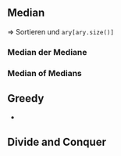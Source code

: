 ## Median
=> Sortieren und `ary[ary.size()]`

### Median der Mediane

### Median of Medians

## Greedy
- 

## Divide and Conquer